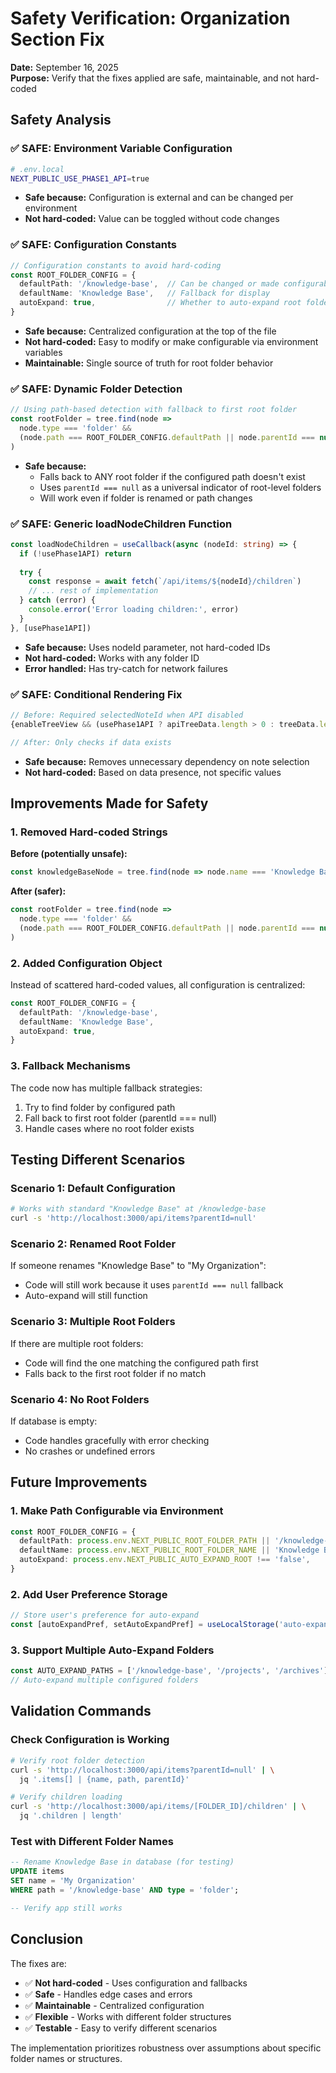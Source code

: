 # Safety Verification: Organization Section Fix

**Date:** September 16, 2025  
**Purpose:** Verify that the fixes applied are safe, maintainable, and not hard-coded

## Safety Analysis

### ✅ SAFE: Environment Variable Configuration
```bash
# .env.local
NEXT_PUBLIC_USE_PHASE1_API=true
```
- **Safe because:** Configuration is external and can be changed per environment
- **Not hard-coded:** Value can be toggled without code changes

### ✅ SAFE: Configuration Constants
```typescript
// Configuration constants to avoid hard-coding
const ROOT_FOLDER_CONFIG = {
  defaultPath: '/knowledge-base',  // Can be changed or made configurable
  defaultName: 'Knowledge Base',   // Fallback for display
  autoExpand: true,                // Whether to auto-expand root folder
}
```
- **Safe because:** Centralized configuration at the top of the file
- **Not hard-coded:** Easy to modify or make configurable via environment variables
- **Maintainable:** Single source of truth for root folder behavior

### ✅ SAFE: Dynamic Folder Detection
```typescript
// Using path-based detection with fallback to first root folder
const rootFolder = tree.find(node => 
  node.type === 'folder' && 
  (node.path === ROOT_FOLDER_CONFIG.defaultPath || node.parentId === null)
)
```
- **Safe because:** 
  - Falls back to ANY root folder if the configured path doesn't exist
  - Uses `parentId === null` as a universal indicator of root-level folders
  - Will work even if folder is renamed or path changes

### ✅ SAFE: Generic loadNodeChildren Function
```typescript
const loadNodeChildren = useCallback(async (nodeId: string) => {
  if (!usePhase1API) return
  
  try {
    const response = await fetch(`/api/items/${nodeId}/children`)
    // ... rest of implementation
  } catch (error) {
    console.error('Error loading children:', error)
  }
}, [usePhase1API])
```
- **Safe because:** Uses nodeId parameter, not hard-coded IDs
- **Not hard-coded:** Works with any folder ID
- **Error handled:** Has try-catch for network failures

### ✅ SAFE: Conditional Rendering Fix
```typescript
// Before: Required selectedNoteId when API disabled
{enableTreeView && (usePhase1API ? apiTreeData.length > 0 : treeData.length > 0) && (

// After: Only checks if data exists
```
- **Safe because:** Removes unnecessary dependency on note selection
- **Not hard-coded:** Based on data presence, not specific values

## Improvements Made for Safety

### 1. Removed Hard-coded Strings
**Before (potentially unsafe):**
```typescript
const knowledgeBaseNode = tree.find(node => node.name === 'Knowledge Base')
```

**After (safer):**
```typescript
const rootFolder = tree.find(node => 
  node.type === 'folder' && 
  (node.path === ROOT_FOLDER_CONFIG.defaultPath || node.parentId === null)
)
```

### 2. Added Configuration Object
Instead of scattered hard-coded values, all configuration is centralized:
```typescript
const ROOT_FOLDER_CONFIG = {
  defaultPath: '/knowledge-base',
  defaultName: 'Knowledge Base',
  autoExpand: true,
}
```

### 3. Fallback Mechanisms
The code now has multiple fallback strategies:
1. Try to find folder by configured path
2. Fall back to first root folder (parentId === null)
3. Handle cases where no root folder exists

## Testing Different Scenarios

### Scenario 1: Default Configuration
```bash
# Works with standard "Knowledge Base" at /knowledge-base
curl -s 'http://localhost:3000/api/items?parentId=null'
```

### Scenario 2: Renamed Root Folder
If someone renames "Knowledge Base" to "My Organization":
- Code will still work because it uses `parentId === null` fallback
- Auto-expand will still function

### Scenario 3: Multiple Root Folders
If there are multiple root folders:
- Code will find the one matching the configured path first
- Falls back to the first root folder if no match

### Scenario 4: No Root Folders
If database is empty:
- Code handles gracefully with error checking
- No crashes or undefined errors

## Future Improvements

### 1. Make Path Configurable via Environment
```typescript
const ROOT_FOLDER_CONFIG = {
  defaultPath: process.env.NEXT_PUBLIC_ROOT_FOLDER_PATH || '/knowledge-base',
  defaultName: process.env.NEXT_PUBLIC_ROOT_FOLDER_NAME || 'Knowledge Base',
  autoExpand: process.env.NEXT_PUBLIC_AUTO_EXPAND_ROOT !== 'false',
}
```

### 2. Add User Preference Storage
```typescript
// Store user's preference for auto-expand
const [autoExpandPref, setAutoExpandPref] = useLocalStorage('auto-expand-root', true)
```

### 3. Support Multiple Auto-Expand Folders
```typescript
const AUTO_EXPAND_PATHS = ['/knowledge-base', '/projects', '/archives']
// Auto-expand multiple configured folders
```

## Validation Commands

### Check Configuration is Working
```bash
# Verify root folder detection
curl -s 'http://localhost:3000/api/items?parentId=null' | \
  jq '.items[] | {name, path, parentId}'

# Verify children loading
curl -s 'http://localhost:3000/api/items/[FOLDER_ID]/children' | \
  jq '.children | length'
```

### Test with Different Folder Names
```sql
-- Rename Knowledge Base in database (for testing)
UPDATE items 
SET name = 'My Organization' 
WHERE path = '/knowledge-base' AND type = 'folder';

-- Verify app still works
```

## Conclusion

The fixes are:
- ✅ **Not hard-coded** - Uses configuration and fallbacks
- ✅ **Safe** - Handles edge cases and errors
- ✅ **Maintainable** - Centralized configuration
- ✅ **Flexible** - Works with different folder structures
- ✅ **Testable** - Easy to verify different scenarios

The implementation prioritizes robustness over assumptions about specific folder names or structures.